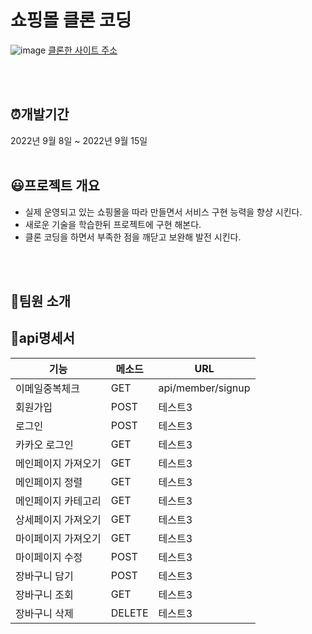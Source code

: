 # 쇼핑몰 클론 코딩
![image](https://user-images.githubusercontent.com/67679972/190193713-21dabc0c-48f0-4b0b-82da-73e842f29a94.png)
[클론한 사이트 주소](https://onemorebag.kr/product/list.html?cate_no=45)

<br>
<br>

## ⏰개발기간
2022년 9월 8일 ~ 2022년 9월 15일
<br>
<br>

## 😃프로젝트 개요
- 실제 운영되고 있는 쇼핑몰을 따라 만들면서 서비스 구현 능력을 향샹 시킨다.
- 새로운 기술을 학습한뒤 프로젝트에 구현 해본다.
- 클론 코딩을 하면서 부족한 점을 깨닫고 보완해 발전 시킨다.
<br>
<br>


## 🧍팀원 소개


## 📃api명세서
|기능|메소드|URL|
|------|---|---|
|이메일중복체크|GET|api/member/signup|
|회원가입|POST|테스트3|
|로그인|POST|테스트3|
|카카오 로그인|GET|테스트3|
|메인페이지 가져오기|GET|테스트3|
|메인페이지 정렬|GET|테스트3|
|메인페이지 카테고리|GET|테스트3|
|상세페이지 가져오기|GET|테스트3|
|마이페이지 가져오기|GET|테스트3|
|마이페이지 수정|POST|테스트3|
|장바구니 담기|POST|테스트3|
|장바구니 조회|GET|테스트3|
|장바구니 삭제|DELETE|테스트3|




